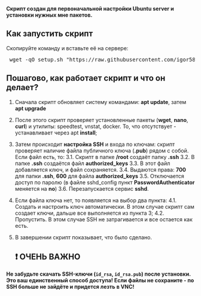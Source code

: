**Скрипт создан для первоначальной настройки Ubuntu server и установки нужных мне пакетов.**

## Как запустить скрипт ##
Скопируйте команду и вставьте её на сервере:
<pre> wget -qO setup.sh "https://raw.githubusercontent.com/igor5841/setup/refs/heads/main/setup.sh" && chmod +x setup.sh && ./setup.sh </pre>

## Пошагово, как работает скрипт и что он делает? ##
1. Сначала скрипт обновляет систему командами: **apt update**, затем **apt upgrade**
2. После этого скрипт проверяет установленные пакеты (**wget**, **nano**, **curl**) и утилиты: speedtest, vnstat, docker. То, что отсутствует - устанавливает через apt **install**;
3. Затем происходит **настройка SSH** и входа по ключам: скрипт проверяет наличие файла публичного ключа (**.pub**) рядом с собой. Если файл есть, то:
   3.1. Скрипт в папке **/root** создаёт папку **.ssh**
   3.2. В папке **.ssh** создаётся файл **authorized_keys**
   3.3. В этот файл добавляется ключ, и файл сохраняется.
   3.4. Выдаются права: **700** для папки **.ssh**, **600** для файла **authorized_keys**
   3.5. Отключается доступ по паролю (в файле sshd_config пункт **PasswordAuthenticator** меняется на **no**)
   3.6. Перезапускается сервис **sshd**.
4. Если файла ключа нет, то появляется на выбор два пункта:
   4.1. Создать и настроить ключ автоматически. В этом случае скрипт сам создает ключи, дальше все выполняется из пункта 3;
   4.2. Пропустить. В этом случае SSH не затрагивается и все остается как есть.
5. В завершении скрипт показывает, что было сделано.

   ## ❗ ОЧЕНЬ ВАЖНО
**Не забудьте скачать SSH-ключи (`id_rsa`, `id_rsa.pub`) после установки. Это ваш единственный способ доступа! Если файлы не сохраните - по SSH больше не зайдёте и придется лезть в VNC!**
